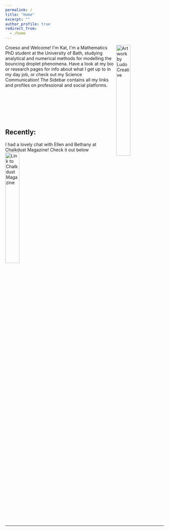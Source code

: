 ```yaml
---
permalink: /
title: "Home"
excerpt: ""
author_profile: true
redirect_from: 
  - /home
---
```


<img src="https://kap39.github.io/images/Hi.png"  alt = "Artwork by Ludo Creative" style="float:right" width = "30%" >

Croeso and Welcome! I'm Kat, I'm a Mathematics PhD student at the University of Bath, studying analytical and numerical methods for modelling the bouncing droplet phenomena. Have a look at my bio or research pages for info about what I get up to in my day job, or check out my Science Communication! The Sidebar contains all my links and profiles on professional and social platforms. 


<br>
<br>
<br>
<br>
<br>
<h2>Recently:</h2>
 I had a lovely chat with Ellen and Bethany at Chalkdust Magazine! Check it out below
 <br>
<img src="https://kap39.github.io/images/Chalkdust.png"  href="https://chalkdustmagazine.com/interviews/in-conversation-with-kat-phillips/" alt = "Link to Chalkdust Magazine"  width = "30%" >

---

